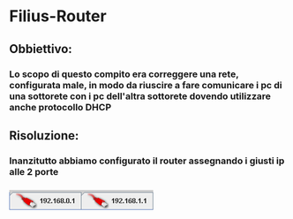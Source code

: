 # Filius-Router

## Obbiettivo:
### Lo scopo di questo compito era correggere una rete, configurata male, in modo da riuscire a fare comunicare i pc di una sottorete con i pc dell'altra sottorete dovendo utilizzare anche protocollo DHCP

## Risoluzione:

### Inanzitutto abbiamo configurato il router assegnando i giusti ip alle 2 porte
### ![router](/router/ip.png)
